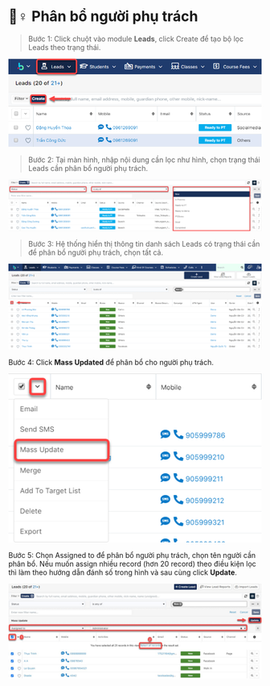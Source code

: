 # 🤵♀ Phân bổ người phụ trách

> Bước 1: Click chuột vào module **Leads**, click Create để tạo bộ lọc Leads theo trạng thái.

![](<../../../.gitbook/assets/image (6) (1).png>)

> Bước 2: Tại màn hình, nhập nội dung cần lọc như hình, chọn trạng thái Leads cần phân bổ người phụ trách.

![](<../../../.gitbook/assets/image (7).png>)

> Bước 3: Hệ thống hiển thị thông tin danh sách Leads có trạng thái cần để phân bổ người phụ trách, chọn tất cả.

![](<../../../.gitbook/assets/image (11).png>)

Bước 4: Click **Mass Updated** để phân bổ cho người phụ trách.

![](<../../../.gitbook/assets/image (12).png>)

Bước 5: Chọn Assigned to để phân bổ người phụ trách, chọn tên người cần phân bổ. Nếu muốn assign nhiều record (hơn 20 record) theo điều kiện lọc thì làm theo hướng dẫn đánh số trong hình và sau cùng click **Update**.

![](<../../../.gitbook/assets/image (106) (1).png>)
